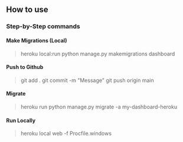 ## How to use

### Step-by-Step commands
#### Make Migrations (Local)
> heroku local:run python manage.py makemigrations dashboard
#### Push to Github
> git add .
> git commit -m "Message"
> git push origin main
#### Migrate
> heroku run python manage.py migrate -a my-dashboard-heroku
#### Run Locally
> heroku local web -f Procfile.windows